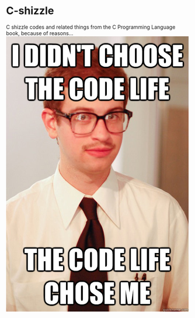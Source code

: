 # C-shizzle
C shizzle codes and related things from the  C Programming Language book, because of reasons...
![C](c.jpg?raw=true "Title")

